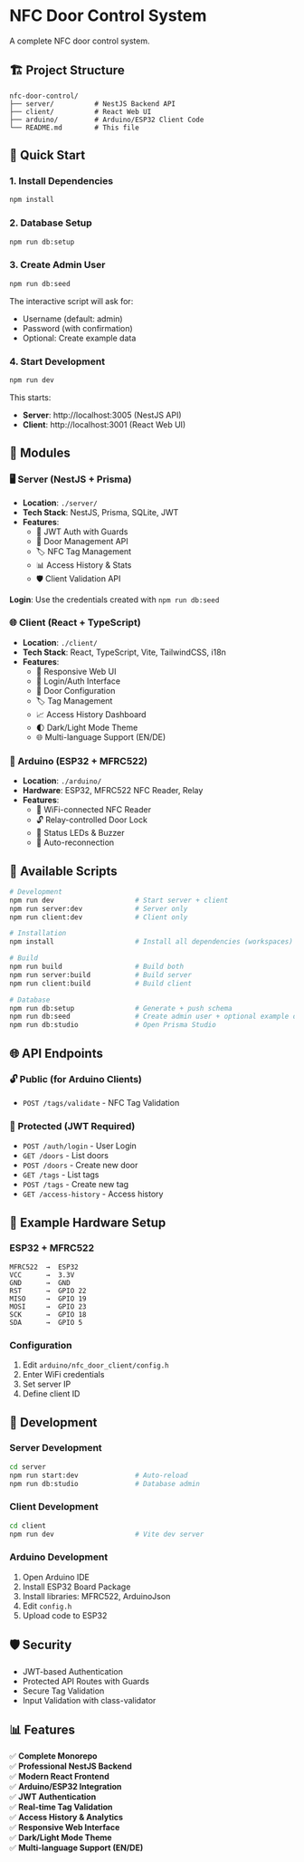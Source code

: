 # NFC Door Control System

A complete NFC door control system.

## 🏗️ Project Structure

```
nfc-door-control/
├── server/          # NestJS Backend API
├── client/          # React Web UI
├── arduino/         # Arduino/ESP32 Client Code
└── README.md        # This file
```

## 🚀 Quick Start

### 1. Install Dependencies
```bash
npm install
```

### 2. Database Setup
```bash
npm run db:setup
```

### 3. Create Admin User
```bash
npm run db:seed
```
The interactive script will ask for:
- Username (default: admin)
- Password (with confirmation)
- Optional: Create example data

### 4. Start Development
```bash
npm run dev
```

This starts:
- **Server**: http://localhost:3005 (NestJS API)
- **Client**: http://localhost:3001 (React Web UI)

## 📁 Modules

### 🖥️ Server (NestJS + Prisma)
- **Location**: `./server/`
- **Tech Stack**: NestJS, Prisma, SQLite, JWT
- **Features**:
  - 🔐 JWT Auth with Guards
  - 🚪 Door Management API
  - 🏷️ NFC Tag Management
  - 📊 Access History & Stats
  - 🛡️ Client Validation API

**Login**: Use the credentials created with `npm run db:seed`

### 🌐 Client (React + TypeScript)
- **Location**: `./client/`
- **Tech Stack**: React, TypeScript, Vite, TailwindCSS, i18n
- **Features**:
  - 📱 Responsive Web UI
  - 🔑 Login/Auth Interface
  - 🚪 Door Configuration
  - 🏷️ Tag Management
  - 📈 Access History Dashboard
  - 🌓 Dark/Light Mode Theme
  - 🌐 Multi-language Support (EN/DE)

### 🔧 Arduino (ESP32 + MFRC522)
- **Location**: `./arduino/`
- **Hardware**: ESP32, MFRC522 NFC Reader, Relay
- **Features**:
  - 📡 WiFi-connected NFC Reader
  - 🔓 Relay-controlled Door Lock
  - 🚨 Status LEDs & Buzzer
  - 🔄 Auto-reconnection

## 🔧 Available Scripts

```bash
# Development
npm run dev                    # Start server + client
npm run server:dev             # Server only
npm run client:dev             # Client only

# Installation
npm install                    # Install all dependencies (workspaces)

# Build
npm run build                  # Build both
npm run server:build           # Build server
npm run client:build           # Build client

# Database
npm run db:setup               # Generate + push schema
npm run db:seed                # Create admin user + optional example data
npm run db:studio              # Open Prisma Studio
```

## 🌐 API Endpoints

### 🔓 Public (for Arduino Clients)
- `POST /tags/validate` - NFC Tag Validation

### 🔐 Protected (JWT Required)
- `POST /auth/login` - User Login
- `GET /doors` - List doors
- `POST /doors` - Create new door
- `GET /tags` - List tags
- `POST /tags` - Create new tag
- `GET /access-history` - Access history

## 🔌 Example Hardware Setup

### ESP32 + MFRC522
```
MFRC522  →  ESP32
VCC      →  3.3V
GND      →  GND
RST      →  GPIO 22
MISO     →  GPIO 19
MOSI     →  GPIO 23
SCK      →  GPIO 18
SDA      →  GPIO 5
```

### Configuration
1. Edit `arduino/nfc_door_client/config.h`
2. Enter WiFi credentials
3. Set server IP
4. Define client ID

## 🔧 Development

### Server Development
```bash
cd server
npm run start:dev              # Auto-reload
npm run db:studio              # Database admin
```

### Client Development
```bash
cd client
npm run dev                    # Vite dev server
```

### Arduino Development
1. Open Arduino IDE
2. Install ESP32 Board Package
3. Install libraries: MFRC522, ArduinoJson
4. Edit `config.h`
5. Upload code to ESP32

## 🛡️ Security

- JWT-based Authentication
- Protected API Routes with Guards
- Secure Tag Validation
- Input Validation with class-validator

## 📊 Features

✅ **Complete Monorepo**  
✅ **Professional NestJS Backend**  
✅ **Modern React Frontend**  
✅ **Arduino/ESP32 Integration**  
✅ **JWT Authentication**  
✅ **Real-time Tag Validation**  
✅ **Access History & Analytics**  
✅ **Responsive Web Interface**  
✅ **Dark/Light Mode Theme**  
✅ **Multi-language Support (EN/DE)**